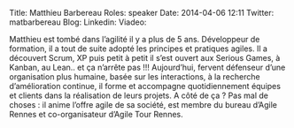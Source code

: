 Title: Matthieu Barbereau
Roles: speaker
Date: 2014-04-06 12:11
Twitter: matbarbereau
Blog: 
Linkedin: 
Viadeo:

Matthieu est tombé dans l’agilité il y a plus de 5 ans. Développeur de formation, il a tout de suite adopté les principes et pratiques agiles. 
Il a découvert Scrum, XP puis petit à petit il s’est ouvert aux Serious Games, à Kanban, au Lean.. et ça n’arrête pas !!! 
Aujourd’hui, fervent défenseur d’une organisation plus humaine, basée sur les interactions, à la recherche d’amélioration continue, il forme et accompagne quotidiennement équipes et clients dans la réalisation de leurs projets. 
A côté de ça ? Pas mal de choses : il anime l’offre agile de sa société, est membre du bureau d’Agile Rennes et co-organisateur d’Agile Tour Rennes.


